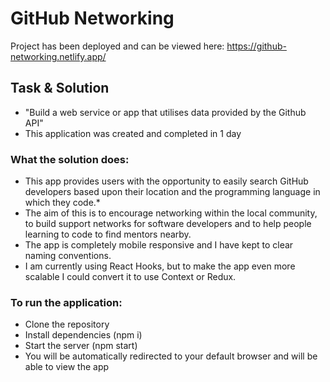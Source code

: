 # GitHub Networking

Project has been deployed and can be viewed here: https://github-networking.netlify.app/

## Task & Solution

* "Build a web service or app that utilises data provided by the Github API"
* This application was created and completed in 1 day

### What the solution does:
* This app provides users with the opportunity to easily search GitHub developers based upon their location and the programming language in which they code.*
* The aim of this is to encourage networking within the local community, to build support networks for software developers and to help people learning to code to find mentors nearby.
* The app is completely mobile responsive and I have kept to clear naming conventions.
* I am currently using React Hooks, but to make the app even more scalable I could convert it to use Context or Redux.

### To run the application:
* Clone the repository
* Install dependencies (npm i)
* Start the server (npm start)
* You will be automatically redirected to your default browser and will be able to view the app
